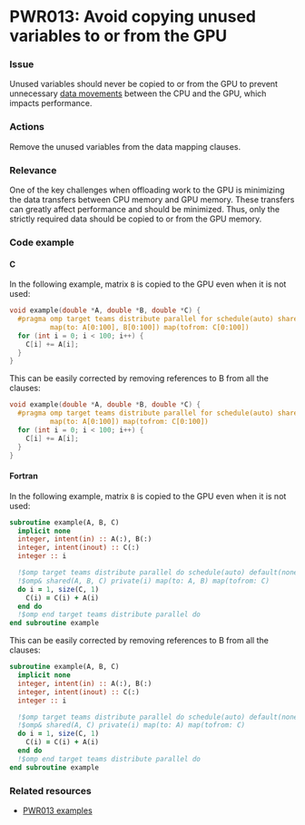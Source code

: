# PWR013: Avoid copying unused variables to or from the GPU

### Issue

Unused variables should never be copied to or from the GPU to prevent
unnecessary [data movements](../../Glossary/Offloading.md) between the CPU and the
GPU, which impacts performance.

### Actions

Remove the unused variables from the data mapping clauses.

### Relevance

One of the key challenges when offloading work to the GPU is minimizing the data
transfers between CPU memory and GPU memory. These transfers can greatly affect
performance and should be minimized. Thus, only the strictly required data
should be copied to or from the GPU memory.

### Code example

#### C

In the following example, matrix `B` is copied to the GPU even when it is not
used:

```c
void example(double *A, double *B, double *C) {
  #pragma omp target teams distribute parallel for schedule(auto) shared(A, B) \
          map(to: A[0:100], B[0:100]) map(tofrom: C[0:100])
  for (int i = 0; i < 100; i++) {
    C[i] += A[i];
  }
}
```

This can be easily corrected by removing references to B from all the clauses:

```c
void example(double *A, double *B, double *C) {
  #pragma omp target teams distribute parallel for schedule(auto) shared(A) \
          map(to: A[0:100]) map(tofrom: C[0:100])
  for (int i = 0; i < 100; i++) {
    C[i] += A[i];
  }
}
```

#### Fortran

In the following example, matrix `B` is copied to the GPU even when it is not
used:

```fortran
subroutine example(A, B, C)
  implicit none
  integer, intent(in) :: A(:), B(:)
  integer, intent(inout) :: C(:)
  integer :: i

  !$omp target teams distribute parallel do schedule(auto) default(none) &
  !$omp& shared(A, B, C) private(i) map(to: A, B) map(tofrom: C)
  do i = 1, size(C, 1)
    C(i) = C(i) + A(i)
  end do
  !$omp end target teams distribute parallel do
end subroutine example
```

This can be easily corrected by removing references to B from all the clauses:

```fortran
subroutine example(A, B, C)
  implicit none
  integer, intent(in) :: A(:), B(:)
  integer, intent(inout) :: C(:)
  integer :: i

  !$omp target teams distribute parallel do schedule(auto) default(none) &
  !$omp& shared(A, C) private(i) map(to: A) map(tofrom: C)
  do i = 1, size(C, 1)
    C(i) = C(i) + A(i)
  end do
  !$omp end target teams distribute parallel do
end subroutine example
```

### Related resources

* [PWR013 examples](https://github.com/codee-com/open-catalog/tree/main/Checks/PWR013/)
